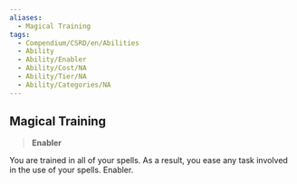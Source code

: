 ```yaml
---
aliases:
  - Magical Training
tags:
  - Compendium/CSRD/en/Abilities
  - Ability
  - Ability/Enabler
  - Ability/Cost/NA
  - Ability/Tier/NA
  - Ability/Categories/NA
---
```

  
    
## Magical Training    
>**Enabler**  
    
You are trained in all of your spells. As a result, you ease any task involved in the use of your spells. Enabler.